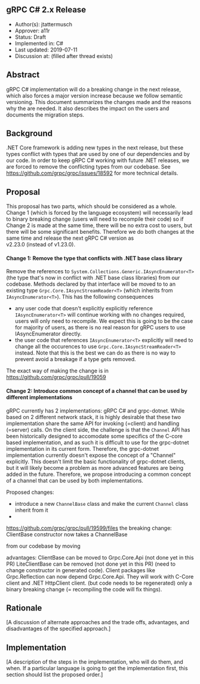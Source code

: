 gRPC C# 2.x Release 
----
* Author(s): jtattermusch
* Approver: a11r
* Status: Draft
* Implemented in: C#
* Last updated: 2019-07-11
* Discussion at: <google group thread> (filled after thread exists)

## Abstract

gRPC C# implementation will do a breaking change in the next release, which
also forces a major version increase because we follow semantic versioning.
This document summarizes the changes made and the reasons why the are needed.
It also describes the impact on the users and documents the migration steps.

## Background

.NET Core framework is adding new types in the next release, but these
types conflict with types that are used by one of our dependencies and by our code.
In order to keep gRPC C# working with future .NET releases, we are forced to remove
the conflicting types from our codebase. See https://github.com/grpc/grpc/issues/18592
for more technical details.

## Proposal

This proposal has two parts, which should be considered as a whole. Change 1 (which is forced by the language ecosystem)
will necessarily lead to binary breaking change (users will need to recompile their code) so if Change 2
is made at the same time, there will be no extra cost to users, but there will be some significant benefits.
Therefore we do both changes at the same time and release the next gRPC C# version as  
v2.23.0 (instead of v1.23.0).

#### Change 1: Remove the type that conflicts with .NET base class library

Remove the references to `System.Collections.Generic.IAsyncEnumerator<T>` (the type that's now in conflict
with .NET base class libraries) from our codebase. Methods declared by that interface will be moved to 
to an existing type `Grpc.Core.IAsyncStreamReader<T>` (which inherits from `IAsyncEnumerator<T>`).
This has the following consequences
- any user code that doesn't explicitly explicitly reference `IAsyncEnumerator<T>` will continue working with
  no changes required, users will only need to recompile. We expect this is going to be the case for majority of users,
  as there is no real reason for gRPC users to use IAsyncEnumerator<T> directly.
- the user code that references `IAsyncEnumerator<T>` explicitly will need to change all the occurences to use `Grpc.Core.IAsyncStreamReader<T>` 
  instead. Note that this is the best we can do as there is no way to prevent avoid a breakage if a type gets removed.
 
The exact way of making the change is in https://github.com/grpc/grpc/pull/19059

#### Change 2: Introduce common concept of a channel that can be used by different implementations

gRPC currently has 2 implementations: gRPC C# and grpc-dotnet. While based on 2 different network stack,
it is highly desirable that these two implementation share the same API for invoking (=client) and handling (=server) calls.
On the client side, the challenge is that the `Channel` API has been historically designed to accomodate some specifics
of the C-core based implementation, and as such it is difficult to use for the grpc-dotnet implementation in its current form.
Therefore, the grpc-dotnet implementation currently doesn't expose the concept of a "Channel" explicitly. This doesn't limit
the basic functionality of grpc-dotnet clients, but it will likely become a problem as more advanced features are being added
in the future. Therefore, we propose introducing a common concept of a channel that can be used by both implementations.

Proposed changes:
- introduce a new `ChannelBase` class and make the current `Channel` class inherit from it
- 
https://github.com/grpc/grpc/pull/19599/files the breaking change: ClientBase constructor now takes a ChannelBase


from our codebase by moving

advantages:
ClientBase can be moved to Grpc.Core.Api (not done yet in this PR)
LiteClientBase can be removed (not done yet in this PR)   (need to change constructor in generated code).
Client packages like Grpc.Reflection can now depend Grpc.Core.Api. They will work with C-Core client and .NET HttpClient client. (but code needs to be regenerated)
only a binary breaking change (= recompiling the code will fix things).


## Rationale

[A discussion of alternate approaches and the trade offs, advantages, and disadvantages of the specified approach.]


## Implementation

[A description of the steps in the implementation, who will do them, and when.  If a particular language is going to get the implementation first, this section should list the proposed order.]

